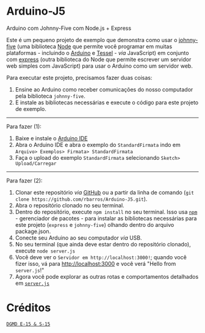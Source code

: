 # Arduino-J5
Arduino com Johnny-Five com Node.js + Express

Este é um pequeno projeto de exemplo que demonstra como usar o [johnny-five](http://johnny-five.io/) 
(uma biblioteca [Node](https://nodejs.org/en/) que permite você programar em muitas
plataformas - incluindo o [Arduino](https://www.arduino.cc/) e [Tessel](https://tessel.io/) - _via_ JavaScript) 
em conjunto com [express](http://expressjs.com/) (outra biblioteca do Node que permite escrever um servidor web simples com JavaScript) para usar o Arduino como um servidor web.

Para executar este projeto, precisamos fazer duas coisas:

1. Ensine ao Arduino como receber comunicações do nosso computador pela biblioteca `johnny-five`.
2. E instale as bibliotecas necessárias e execute o código para este projeto de exemplo.

---

Para fazer (1):

1. Baixe e instale o [Arduino IDE](https://www.arduino.cc/en/Main/Software) 
2. Abra o Arduino IDE e abra o exemplo do `StandardFirmata` indo em `Arquivo> Exemplos> Firmata> StandardFirmata`
3. Faça o upload do exemplo `StandardFirmata` selecionando `Sketch> Upload/Carregar`
   
---

Para fazer (2):

1. Clonar este repositório _via_ [GitHub](https://github.com/rbarros/Arduino-J5.git) ou a partir da linha de comando 
   (`git clone https://github.com/rbarros/Arduino-J5.git`).
2. Abra o repositório clonado no seu terminal.
3. Dentro do repositório, execute `npm install` no seu terminal. Isso usa [`npm`](https://www.npmjs.com/) - 
   gerenciador de pacotes - para instalar as bibliotecas necessárias para este projeto (`express` e `johnny-five`) 
   olhando dentro do arquivo package.json.
4. Conecte seu Arduino ao seu computador _via_ USB.
5. No seu terminal (que ainda deve estar dentro do repositório clonado), execute `node server.js`
6. Você deve ver o `Servidor em http://localhost:3000!`; quando você fizer isso, vá para 
   [http://localhost:3000](http://localhost:3000) e você verá "Hello from` server.js`!"
7. Agora você pode explorar as outras rotas e comportamentos detalhados em [`server.js`](https://github.com/rbarros/Arduino-J5/blob/master/server.js)

# Créditos

[`DGMD E-15 & S-15`](https://github.com/dgmd)
